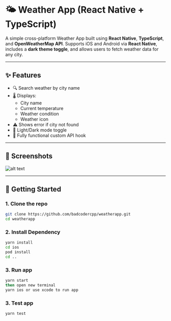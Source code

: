 # 🌤️ Weather App (React Native + TypeScript)

A simple cross-platform Weather App built using **React Native**, **TypeScript**, and **OpenWeatherMap API**. Supports iOS and Android via **React Native**, includes a **dark theme toggle**, and allows users to fetch weather data for any city.

---

## ✨ Features

- 🔍 Search weather by city name
- 🌡️ Displays:
  - City name
  - Current temperature
  - Weather condition
  - Weather icon
- ⚠️ Shows error if city not found
- 🌙 Light/Dark mode toggle
- 🔁 Fully functional custom API hook

---

## 📸 Screenshots

![alt text](<Simulator Screenshot - iPhone 15 Pro - 2025-04-15 at 11.16.02.png>)

---

## 🚀 Getting Started

### 1. Clone the repo

```bash
git clone https://github.com/badcodercpp/weatherapp.git
cd weatherapp
```

### 2. Install Dependency

```bash
yarn install
cd ios 
pod install
cd ..
```

### 3. Run app

```bash
yarn start
then open new terminal
yarn ios or use xcode to run app
```

### 3. Test app

```bash
yarn test
```
